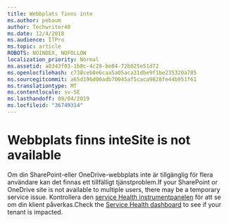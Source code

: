 ```yaml
---
title: Webbplats finns inte
ms.author: pebaum
author: Techwriter40
ms.date: 12/4/2018
ms.audience: ITPro
ms.topic: article
ROBOTS: NOINDEX, NOFOLLOW
localization_priority: Normal
ms.assetid: a8343f03-1b8c-4c29-be84-72b025e51d72
ms.openlocfilehash: c738ceb8e6caa5a05aca31dbe9f1be235320a785
ms.sourcegitcommit: a65d196d00adb70045af5caca9828fe44b951f61
ms.translationtype: MT
ms.contentlocale: sv-SE
ms.lasthandoff: 09/04/2019
ms.locfileid: "36749314"
---
```

# <a name="site-is-not-available"></a><span data-ttu-id="59fa4-102">Webbplats finns inte</span><span class="sxs-lookup"><span data-stu-id="59fa4-102">Site is not available</span></span>

<span data-ttu-id="59fa4-103">Om din SharePoint-eller OneDrive-webbplats inte är tillgänglig för flera användare kan det finnas ett tillfälligt tjänstproblem.</span><span class="sxs-lookup"><span data-stu-id="59fa4-103">If your SharePoint or OneDrive site is not available to multiple users, there may be a temporary service issue.</span></span> <span data-ttu-id="59fa4-104">Kontrollera den [service Health instrumentpanelen](https://admin.microsoft.com/AdminPortal/Home#/servicehealth) för att se om din klient påverkas.</span><span class="sxs-lookup"><span data-stu-id="59fa4-104">Check the [Service Health dashboard](https://admin.microsoft.com/AdminPortal/Home#/servicehealth) to see if your tenant is impacted.</span></span> 
  

